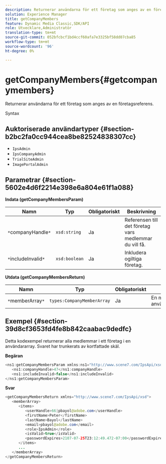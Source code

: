 ```yaml
---
description: Returnerar användarna för ett företag som anges av en företagsreferens.
solution: Experience Manager
title: getCompanyMembers
feature: Dynamic Media Classic,SDK/API
role: Utvecklare,Administratör
translation-type: tm+mt
source-git-commit: 052bfcbcf1bd4ccf60afa7e3325bf58dd07cba85
workflow-type: tm+mt
source-wordcount: '96'
ht-degree: 0%

---
```



# getCompanyMembers{#getcompanymembers}

Returnerar användarna för ett företag som anges av en företagsreferens.

Syntax

## Auktoriserade användartyper {#section-b2bc2fa0cc944cea8be82524838307cc}

* `IpsAdmin`
* `IpsCompanyAdmin`
* `TrialSiteAdmin`
* `ImagePortalAdmin`

## Parametrar {#section-5602e4d6f2214e398e6a804e61f1a088}

**Indata (getCompanyMembersParam)**

| Namn | Typ | Obligatoriskt | Beskrivning |
|---|---|---|---|
| `*`companyHandle`*` | `xsd:string` | Ja | Referensen till det företag vars medlemmar du vill få. |
| `*`includeInvalid`*` | `xsd:boolean` | Ja | Inkludera ogiltiga företag. |

**Utdata (getCompanyMembersReturn)**

| Namn | Typ | Obligatoriskt | Beskrivning |
|---|---|---|---|
| `*`memberArray`*` | `types:CompanyMemberArray` | Ja | En matris med användarmedlemskap. |

## Exempel {#section-39d8cf3653fd4fe8b842caabac9dedfc}

Detta kodexempel returnerar alla medlemmar i ett företag i en användararray. Svaret har trunkerats av kortfattade skäl.

**Begäran**

```java
<ns1:getCompanyMembersParam xmlns:ns1="http://www.scene7.com/IpsApi/xsd">
   <ns1:companyHandle>47</ns1:companyHandle>
   <ns1:includeInvalid>false</ns1:includeInvalid>
</ns1:getCompanyMembersParam>
```

**Svar**

```java
<getCompanyMembersReturn xmlns="http://www.scene7.com/IpsApi/xsd">
   <memberArray>
      <items>
         <userHandle>66|pbayol@adobe.com</userHandle>
         <firstName>Peter</firstName>
         <lastName>Bayol</lastName>
         <email>pbayol@adobe.com</email>
         <role>IpsAdmin</role>
         <isValid>true</isValid>
         <passwordExpires>2107-07-25T23:12:49.472-07:00</passwordExpires>
      </items>
      ...
   </memberArray>
</getCompanyMembersReturn>
```


